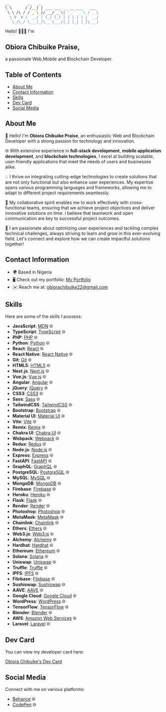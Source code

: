 

```bash
__        __   _                                   
\ \      / /__| | ___ ___  _ __ ___   ___   
 \ \ /\ / / _ \ |/ __/ _ \| '_ ` _ \ / _ \  
  \ V  V /  __/ | (_| (_) | | | | | |  __/ 
   \_/\_/ \___|_|\___\___/|_| |_| |_|\___|   
```

Hello! 👋👋👋
I'm
## **Obiora Chibuike Praise**, 
a passionate Web,Mobile and Blockchain Developer.

## Table of Contents

- [About Me](#about-me)
- [Contact Information](#contact-information)
- [Skills](#skills)
- [Dev Card](#dev-card)
- [Social Media](#social-media)

## About Me

👋 Hello! I'm **Obiora Chibuike Praise**, an enthusiastic Web and Blockchain Developer with a strong passion for technology and innovation.

🌐 With extensive experience in **full-stack development**, **mobile application development**, and **blockchain technologies**, I excel at building scalable, user-friendly applications that meet the needs of users and businesses alike.

💡 I thrive on integrating cutting-edge technologies to create solutions that are not only functional but also enhance user experiences. My expertise spans various programming languages and frameworks, allowing me to adapt to different project requirements seamlessly.

🤝 My collaborative spirit enables me to work effectively with cross-functional teams, ensuring that we achieve project objectives and deliver innovative solutions on time. I believe that teamwork and open communication are key to successful project outcomes.

🚀 I am passionate about optimizing user experiences and tackling complex technical challenges, always striving to learn and grow in this ever-evolving field. Let's connect and explore how we can create impactful solutions together!

## Contact Information

* 🌍 Based in Nigeria
* 🖥️ Check out my portfolio: [My Portfolio](http://codetech-pi.vercel.app/)
* ✉️ Reach me at: [obiorachibuike22@gmail.com](mailto:obiorachibuike22@gmail.com)

## Skills

Here are some of the skills I possess:

- **JavaScript**: [MDN](https://developer.mozilla.org/en-US/docs/Web/JavaScript) 🌐
- **TypeScript**: [TypeScript](https://www.typescriptlang.org/) 🌐
- **PHP**: [PHP](https://www.php.net/) 🌐
- **Python**: [Python](https://www.python.org/) 🌐
- **React**: [React](https://reactjs.org/) 🌐
- **React Native**: [React Native](https://reactnative.dev/) 🌐
- **Git**: [Git](https://git-scm.com/) 🌐
- **HTML5**: [HTML5](https://developer.mozilla.org/en-US/docs/Glossary/HTML5) 🌐
- **Next.js**: [Next.js](https://nextjs.org/docs) 🌐
- **Vue.js**: [Vue.js](https://vuejs.org/) 🌐
- **Angular**: [Angular](https://angular.io/) 🌐
- **jQuery**: [jQuery](https://jquery.com/) 🌐
- **CSS3**: [CSS3](https://www.w3.org/TR/CSS/#css) 🌐
- **Sass**: [Sass](https://sass-lang.com/) 🌐
- **TailwindCSS**: [TailwindCSS](https://tailwindcss.com/) 🌐
- **Bootstrap**: [Bootstrap](https://getbootstrap.com/) 🌐
- **Material UI**: [Material UI](https://mui.com/) 🌐
- **Vite**: [Vite](https://vitejs.dev/) 🌐
- **Remix**: [Remix](https://remix.run/) 🌐
- **Chakra UI**: [Chakra UI](https://chakra-ui.com/) 🌐
- **Webpack**: [Webpack](https://webpack.js.org/) 🌐
- **Redux**: [Redux](https://redux.js.org/) 🌐
- **Node.js**: [Node.js](https://nodejs.org/en/) 🌐
- **Express**: [Express](https://expressjs.com/) 🌐
- **FastAPI**: [FastAPI](https://fastapi.tiangolo.com/) 🌐
- **GraphQL**: [GraphQL](https://graphql.org/) 🌐
- **PostgreSQL**: [PostgreSQL](https://www.postgresql.org/) 🌐
- **MySQL**: [MySQL](https://www.mysql.com/) 🌐
- **MongoDB**: [MongoDB](https://www.mongodb.com/) 🌐
- **Firebase**: [Firebase](https://firebase.google.com/) 🌐
- **Heroku**: [Heroku](https://www.heroku.com/) 🌐
- **Flask**: [Flask](https://flask.palletsprojects.com/en/2.0.x/) 🌐
- **Render**: [Render](https://render.com/) 🌐
- **Photoshop**: [Photoshop](https://www.adobe.com/uk/products/photoshop.html) 🌐
- **MetaMask**: [MetaMask](https://metamask.io/) 🌐
- **Chainlink**: [Chainlink](https://chain.link/) 🌐
- **Ethers**: [Ethers](https://ethers.io) 🌐
- **Web3.js**: [Web3.js](https://web3js.readthedocs.io/en/v1.7.1/#) 🌐
- **Alchemy**: [Alchemy](https://docs.alchemy.com/alchemy/documentation/alchemy-web3) 🌐
- **Hardhat**: [Hardhat](https://hardhat.org/) 🌐
- **Ethereum**: [Ethereum](https://ethereum.org/en/) 🌐
- **Solana**: [Solana](https://solana.com/) 🌐
- **Uniswap**: [Uniswap](https://uniswap.org/) 🌐
- **Truffle**: [Truffle](https://trufflesuite.com) 🌐
- **IPFS**: [IPFS](https://ipfs.io/) 🌐
- **Filebase**: [Filebase](https://filebase.com/) 🌐
- **Sushiswap**: [Sushiswap](https://www.sushi.com/) 🌐
- **AAVE**: [AAVE](https://aave.com/) 🌐
- **Google Cloud**: [Google Cloud](https://cloud.google.com/) 🌐
- **WordPress**: [WordPress](https://wordpress.com) 🌐
- **TensorFlow**: [TensorFlow](https://www.tensorflow.org/) 🌐
- **Blender**: [Blender](https://www.blender.org/) 🌐
- **AWS**: [Amazon Web Services](https://aws.amazon.com) 🌐
- **Laravel**: [Laravel](https://laravel.com/) 🌐

## Dev Card

You can view my developer card here:

<a href="https://app.daily.dev/obiorachibuike">Obiora Chibuike's Dev Card</a>

## Social Media

Connect with me on various platforms:

- [Behance](https://www.behance.com/chibuikeobiora) 🌐
- [CodePen](https://www.codepen.io/@Obiora-Chibuike) 🌐
